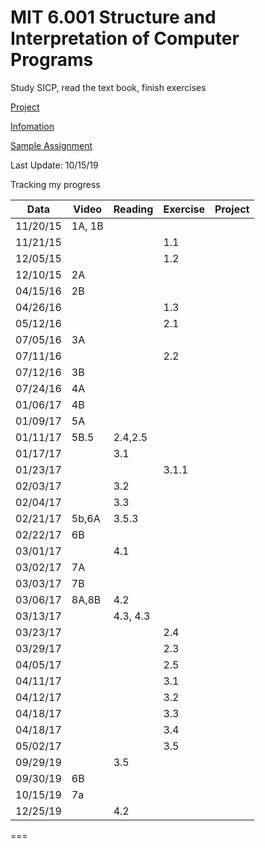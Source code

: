 MIT 6.001 Structure and Interpretation of Computer Programs
===

Study SICP, read the text book, finish exercises

[Project](http://ocw.mit.edu/courses/electrical-engineering-and-computer-science/6-001-structure-and-interpretation-of-computer-programs-spring-2005/projects/)

[Infomation](https://mitpress.mit.edu/sites/default/files/sicp/index.html)

[Sample Assignment](https://mitpress.mit.edu/sicp/psets/)

Last Update: 10/15/19

Tracking my progress

|Data       | Video   | Reading  | Exercise | Project  |
|-----------|---------|----------|----------|----------|
|11/20/15   | 1A, 1B  |          |          |          |
|11/21/15   |         |          | 1.1      |          |
|12/05/15   |         |          | 1.2      |          |
|12/10/15   | 2A      |          |          |          |
|04/15/16   | 2B      |          |          |          |
|04/26/16   |         |          | 1.3      |          |
|05/12/16   |         |          | 2.1      |          |
|07/05/16   | 3A      |          |          |          |
|07/11/16   |         |          | 2.2      |          |
|07/12/16   | 3B      |          |          |          |
|07/24/16   | 4A      |          |          |          |
|01/06/17   | 4B      |          |          |          |
|01/09/17   | 5A      |          |          |          |
|01/11/17   | 5B.5    | 2.4,2.5  |          |          |
|01/17/17   |         | 3.1      |          |          |
|01/23/17   |         |          | 3.1.1    |          |
|02/03/17   |         | 3.2      |          |          |
|02/04/17   |         | 3.3      |          |          |
|02/21/17   | 5b,6A   | 3.5.3    |          |          |
|02/22/17   | 6B      |          |          |          |
|03/01/17   |         | 4.1      |          |          |
|03/02/17   | 7A      |          |          |          |
|03/03/17   | 7B      |          |          |          |
|03/06/17   | 8A,8B   | 4.2      |          |          |
|03/13/17   |         | 4.3, 4.3 |          |          |
|03/23/17   |         |          | 2.4      |          |
|03/29/17   |         |          | 2.3      |          |
|04/05/17   |         |          | 2.5      |          |
|04/11/17   |         |          | 3.1      |          |
|04/12/17   |         |          | 3.2      |          |
|04/18/17   |         |          | 3.3      |          |
|04/18/17   |         |          | 3.4      |          |
|05/02/17   |         |          | 3.5      |          |
|09/29/19   |         | 3.5      |          |          |
|09/30/19   | 6B      |          |          |          |
|10/15/19   | 7a      |          |          |          |
|12/25/19   |         | 4.2      |          |          |

===

